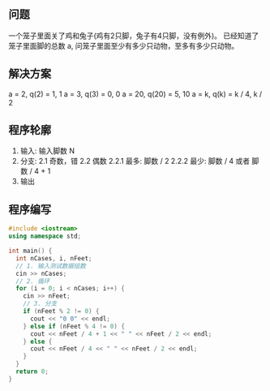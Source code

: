 ## 问题

一个笼子里面关了鸡和兔子(鸡有2只脚，兔子有4只脚，没有例外)。
已经知道了笼子里面脚的总数 a,
问笼子里面至少有多少只动物，至多有多少只动物。

## 解决方案

a = 2, q(2) = 1, 1
a = 3, q(3) = 0, 0
a = 20, q(20) = 5, 10
a = k, q(k) = k / 4, k / 2

## 程序轮廓

1. 输入: 输入脚数 N 
2. 分支:
  2.1 奇数，错
  2.2 偶数
    2.2.1 最多: 脚数 / 2
    2.2.2 最少: 脚数 / 4 或者 脚数 / 4 + 1
3. 输出

## 程序编写

```cpp
#include <iostream>
using namespace std;

int main() {
  int nCases, i, nFeet;
  // 1. 输入测试数据组数
  cin >> nCases;
  // 2. 循环
  for (i = 0; i < nCases; i++) {
    cin >> nFeet;
    // 3. 分支
    if (nFeet % 2 != 0) {
      cout << "0 0" << endl;
    } else if (nFeet % 4 != 0) {
      cout << nFeet / 4 + 1 << " " << nFeet / 2 << endl;
    } else {
      cout << nFeet / 4 << " " << nFeet / 2 << endl;
    }
  }
  return 0;
}
```